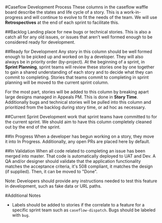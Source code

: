 #Caseflow Development Process
These columns in the caseflow waffle board describe the states and life cycle of a story. This is a work-in-progress and will continue to evolve to fit the needs of the team. We will use **Retrospectives** at the end of each sprint to facilitate this.

##Backlog
Landing place for new bugs or technical stories. This is also a catch all for any old issues, or issues that aren't well formed enough to be considered ready for development.

##Ready for Development
Any story in this column should be well formed enough to be picked up and worked on by a developer.
They will also always be in priority order (by-project).
At the beginning of a sprint, in **Sprint Planning**, sprint teams will review these stories one by one together to gain a shared understanding of each story and to decide what they can commit to completing.
Stories that teams commit to completing in sprint planning will be moved to the current sprint column. 

For the most part, stories will be added to this column by breaking apart large designs managed in Appeals PM.
This is done in **Story Time**.
Additionally bugs and technical stories will be pulled into this column and prioritized from the backlog during story time, or ad hoc as necessary.

##Current Sprint
Development work that sprint teams have committed to for the current sprint.
We should aim to have this column completely cleaned out by the end of the sprint.

##In Progress
When a developer has begun working on a story, they move it into In Progress. Additionally, any open PRs are placed here by default.

##In Validation
When all code related to completing an issue has been merged into master.
That code is automatically deployed to UAT and Dev.
A QA and/or designer should validate that the application functionality matches the acceptance criteria, it's 508 compliant, it matches the design (if supplied). Then, it can be moved to "Done".

Note: Developers should provide any instructions needed to test this feature in development, such as fake data or URL paths.

#Additional Notes
- Labels should be added to stories if the correlate to a feature for a specific sprint team such as `caseflow-dispatch`. Bugs should be labeled with `bug`.
